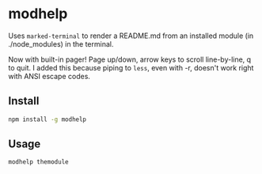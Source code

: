 # modhelp

Uses `marked-terminal` to render a README.md from an installed module (in ./node_modules) in the terminal.

Now with built-in pager!  Page up/down, arrow keys to scroll line-by-line, q to quit.  I added this because piping to `less`, even with -r, doesn't work right with ANSI escape codes.

## Install

```sh
npm install -g modhelp
```

## Usage

```sh
modhelp themodule
```
